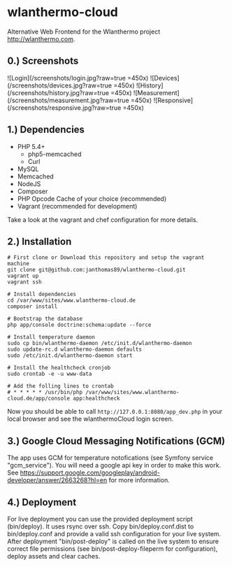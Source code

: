 wlanthermo-cloud
==============

Alternative Web Frontend for the Wlanthermo project <http://wlanthermo.com>.

0.) Screenshots
------------
![Login](/screenshots/login.jpg?raw=true =450x)
![Devices](/screenshots/devices.jpg?raw=true =450x)
![History](/screenshots/history.jpg?raw=true =450x)
![Measurement](/screenshots/measurement.jpg?raw=true =450x)
![Responsive](/screenshots/responsive.jpg?raw=true =450x)


1.) Dependencies
------------
- PHP 5.4+
    - php5-memcached
    - Curl
- MySQL
- Memcached
- NodeJS
- Composer
- PHP Opcode Cache of your choice (recommended)
- Vagrant (recommended for development)

Take a look at the vagrant and chef configuration for more details.


2.) Installation
------------
```
# First clone or Download this repository and setup the vagrant machine
git clone git@github.com:janthomas89/wlanthermo-cloud.git
vagrant up
vagrant ssh
```

```
# Install dependencies
cd /var/www/sites/www.wlanthermo-cloud.de
composer install
```

```
# Bootstrap the database
php app/console doctrine:schema:update --force
```

```
# Install temperature daemon
sudo cp bin/wlanthermo-daemon /etc/init.d/wlanthermo-daemon
sudo update-rc.d wlanthermo-daemon defaults
sudo /etc/init.d/wlanthermo-daemon start
```

```
# Install the healthcheck cronjob
sudo crontab -e -u www-data

# Add the folling lines to crontab
# * * * * * /usr/bin/php /var/www/sites/www.wlanthermo-cloud.de/app/console app:healthcheck
```

Now you should be able to call ```http://127.0.0.1:8080/app_dev.php``` in your local browser and see the wlanthermoCloud login screen.


3.) Google Cloud Messaging Notifications (GCM)
------------
The app uses GCM for temperature notofications (see Symfony service "gcm_service"). You will need a google api key in order to make this work. See https://support.google.com/googleplay/android-developer/answer/2663268?hl=en for more information.


4.) Deployment
------------
For live deployment you can use the provided deployment script (bin/deploy). It uses rsync over ssh. Copy bin/deploy.conf.dist to bin/deploy.conf and provide a valid ssh configuration for your live system. After deployment "bin/post-deploy" is called on the live system to ensure correct file permissions (see bin/post-deploy-fileperm for configuration), deploy assets and clear caches.

